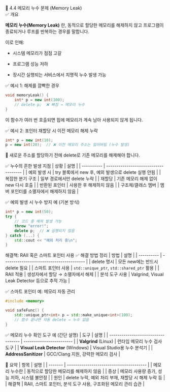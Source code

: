🔹 4.4 메모리 누수 문제 (Memory Leak)  
✅ 개요

**메모리 누수(Memory Leak)** 란,
동적으로 할당한 메모리를 해제하지 않고 프로그램이 종료되거나 루프를 반복하는 경우를 말합니다.

이로 인해:

* 시스템 메모리가 점점 고갈

* 프로그램 성능 저하

* 장시간 실행되는 서비스에서 치명적 누수 발생 가능

✅ 예시 1: 해제를 깜빡한 경우
```cpp
void memoryLeak() {
    int* p = new int(100);
    // delete p;  ❌ 빠짐 → 메모리 누수
}
```

이 함수가 여러 번 호출되면 힙에 메모리가 계속 남아 사용되지 않게 됩니다.

✅ 예시 2: 포인터 재할당 시 이전 메모리 해제 누락
```cpp
int* p = new int(10);
p = new int(20);  // ❌ 이전 메모리 주소는 잃어버림 (누수 발생)
```

📌 새로운 주소를 할당하기 전에 delete로 기존 메모리를 해제해야 합니다.

✅ 누수의 흔한 발생 지점
| 상황         | 설명                                   |
| ---------- | ------------------------------------ |
| 예외 발생 시    | try 블록에서 new 후, 예외 발생으로 delete 실행 안됨 |
| 복잡한 분기 구조  | 일부 경로에서만 delete 누락                   |
| 재할당        | 기존 메모리 해제 없이 new 다시 호출               |
| 반환된 포인터    | 사용한 후 해제하지 않음                        |
| 구조체/클래스 멤버 | 멤버 포인터를 소멸자에서 해제하지 않음                |

✅ 예외 발생 시 누수 방지 예 (기본 방식)
```cpp
int* p = new int(50);
try {
    // 코드 중 예외 발생 가능
    throw "error!";
    delete p;  // ❌ 실행되지 않음
} catch (...) {
    std::cout << "예외 처리 중\n";
}
```
해결책: RAII 혹은 스마트 포인터 사용
✅ 해결 방법 정리
| 방법         | 설명                                       |
| ---------- | ---------------------------------------- |
| delete 명시  | 모든 new에는 반드시 delete 필요                   |
| 스마트 포인터 사용 | `std::unique_ptr`, `std::shared_ptr` 활용  |
| RAII 적용    | 생성자에서 할당 → 소멸자에서 해제                      |
| 분석 도구 사용   | Valgrind, Visual Leak Detector 등으로 추적 가능 |

✅ 스마트 포인터 예: 메모리 자동 관리
```cpp
#include <memory>

void safeFunc() {
    std::unique_ptr<int> p = std::make_unique<int>(100);
    // 함수 끝나면 자동 delete → 누수 없음
}
```
✅ 메모리 누수 확인 도구 예 (간단 설명)
| 도구                                 | 설명                       |
| ---------------------------------- | ------------------------ |
| **Valgrind** (Linux)               | 런타임 메모리 누수 검사 도구         |
| **Visual Leak Detector** (Windows) | Visual Studio용 누수 분석기    |
| **AddressSanitizer**               | GCC/Clang 지원, 강력한 메모리 검사 |

📌 요약
| 항목      | 설명                                      |
| ------- | --------------------------------------- |
| 메모리 누수란 | 동적으로 할당한 메모리를 해제하지 않음                   |
| 증상      | 메모리 사용량 증가, 성능 저하, 시스템 불안정              |
| 원인      | delete 누락, 예외 처리 부재, 재할당 시 해제 누락 등      |
| 해결책     | RAII, 스마트 포인터, 분석 도구 사용, 구조화된 메모리 관리 습관 |
